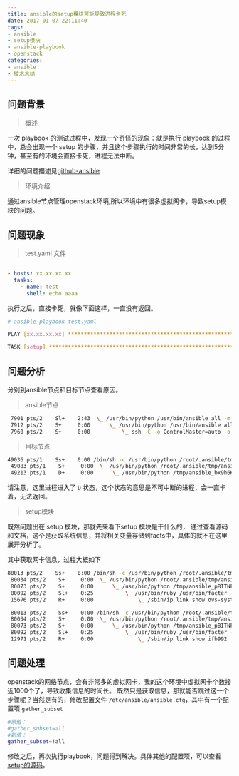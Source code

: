 ```yaml
---
title: ansible的setup模块可能导致进程卡死
date: 2017-01-07 22:11:40
tags:
- ansible
- setup模块
- ansible-playbook
- openstack
categories:
- ansible
- 技术总结
---
```


## 问题背景

> 概述

一次 playbook 的测试过程中，发现一个奇怪的现象：就是执行 playbook 的过程中，总会出现一个 setup 的步骤，并且这个步骤执行的时间非常的长，达到5分钟，甚至有的环境会直接卡死，进程无法中断。
<!-- more -->
详细的问题描述见[github-ansible](https://github.com/ansible/ansible/issues/19913)

> 环境介绍

通过ansible节点管理openstack环境,所以环境中有很多虚拟网卡，导致setup模块的问题。

## 问题现象

> test.yaml 文件

```yaml
---
- hosts: xx.xx.xx.xx
  tasks:
    - name: test
      shell: echo aaaa
```

执行之后，直接卡死，就像下面这样，一直没有返回。

```bash
# ansible-playbook test.yaml

PLAY [xx.xx.xx.xx] ************************************************************

TASK [setup] *******************************************************************
```

## 问题分析

分别到ansible节点和目标节点查看原因。

> ansible节点

```bash
 7901 pts/2    Sl+    2:43  \_ /usr/bin/python /usr/bin/ansible all -m setup
 7912 pts/2    S+     0:00      \_ /usr/bin/python /usr/bin/ansible all -m setup
 7960 pts/2    S+     0:00          \_ ssh -C -o ControlMaster=auto -o ControlPersist=60s -o KbdInteractiveAuthentication=no -o PreferredAuthentications=gssapi-with-mic,gssapi-keyex,hostbased,publickey -o PasswordAuthentication=no -o ConnectTimeout=10 -o ControlPath=/root/.ansible/cp/ansible-ssh-%h-%p-%r -tt xx.xx.xx.xx /bin/sh -c '/usr/bin/python /root/.ansible/tmp/ansible-tmp-1483608708.39-143999004080315/setup.py; rm -rf "/root/.ansible/tmp/ansible-tmp-1483608708.39-143999004080315/" > /dev/null 2>&1 && sleep 0'
```

> 目标节点

```bash
49036 pts/1    Ss+    0:00 /bin/sh -c /usr/bin/python /root/.ansible/tmp/ansible-tmp-1483608708.39-143999004080315/setup.py; rm -rf "/root/.ansible/tmp/ansible-tmp-1483608708.39-143999004080315/" > /dev/null 2>&1 && sleep 0
 49083 pts/1    S+     0:00  \_ /usr/bin/python /root/.ansible/tmp/ansible-tmp-1483608708.39-143999004080315/setup.py
 49213 pts/1    D+     0:00      \_ /usr/bin/python /tmp/ansible_bx9h6K/ansible_module_setup.py
```
请注意，这里进程进入了 `D` 状态，这个状态的意思是不可中断的进程，会一直卡着，无法返回。

> setup模块

既然问题出在 setup 模块，那就先来看下setup 模块是干什么的，
通过查看源码和文档，这个是获取系统信息，并将相关变量存储到facts中，具体的就不在这里展开分析了。

其中获取网卡信息，过程大概如下
```bash
80013 pts/2    Ss+    0:00 /bin/sh -c /usr/bin/python /root/.ansible/tmp/ansible-tmp-1483615192.93-195988658363074/setup.py; rm -rf "/root/.ansible/tmp/ansible-tmp-1483615192.93-195988658363074/" > /dev/null 2>&1 && sleep 0
 80034 pts/2    S+     0:00  \_ /usr/bin/python /root/.ansible/tmp/ansible-tmp-1483615192.93-195988658363074/setup.py
 80073 pts/2    S+     0:00      \_ /usr/bin/python /tmp/ansible_pBITNP/ansible_module_setup.py
 80092 pts/2    Sl+    0:25          \_ /usr/bin/ruby /usr/bin/facter --puppet --json
 15676 pts/2    R+     0:00              \_ /sbin/ip link show ovs-system

 80013 pts/2    Ss+    0:00 /bin/sh -c /usr/bin/python /root/.ansible/tmp/ansible-tmp-1483615192.93-195988658363074/setup.py; rm -rf "/root/.ansible/tmp/ansible-tmp-1483615192.93-195988658363074/" > /dev/null 2>&1 && sleep 0
 80034 pts/2    S+     0:00  \_ /usr/bin/python /root/.ansible/tmp/ansible-tmp-1483615192.93-195988658363074/setup.py
 80073 pts/2    S+     0:00      \_ /usr/bin/python /tmp/ansible_pBITNP/ansible_module_setup.py
 80092 pts/2    Sl+    0:25          \_ /usr/bin/ruby /usr/bin/facter --puppet --json
 12971 pts/2    R+     0:00              \_ /sbin/ip link show ifb992
```

## 问题处理

openstack的网络节点，会有非常多的虚拟网卡，我的这个环境中虚拟网卡个数接近1000个了，导致收集信息的时间长。
既然只是获取信息，那就能否跳过这一个步骤呢？当然是有的，修改配置文件 `/etc/ansible/ansible.cfg`，其中有一个配置项 `gather_subset`

```bash
#原值：
#gather_subset=all
#新值：
gather_subset=!all
```
修改之后，再次执行playbook，问题得到解决。具体其他的配置项，可以查看[setup的源码](https://github.com/ansible/ansible/blob/devel/lib/ansible/modules/system/setup.py)。
